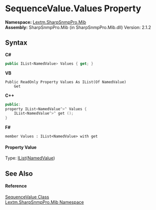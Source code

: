 # SequenceValue.Values Property 
 

**Namespace:**&nbsp;<a href="N_Lextm_SharpSnmpPro_Mib">Lextm.SharpSnmpPro.Mib</a><br />**Assembly:**&nbsp;SharpSnmpPro.Mib (in SharpSnmpPro.Mib.dll) Version: 2.1.2

## Syntax

**C#**<br />
``` C#
public IList<NamedValue> Values { get; }
```

**VB**<br />
``` VB
Public ReadOnly Property Values As IList(Of NamedValue)
	Get
```

**C++**<br />
``` C++
public:
property IList<NamedValue^>^ Values {
	IList<NamedValue^>^ get ();
}
```

**F#**<br />
``` F#
member Values : IList<NamedValue> with get

```


#### Property Value
Type: <a href="https://docs.microsoft.com/dotnet/api/system.collections.generic.ilist-1" target="_blank" rel="noopener noreferrer">IList</a>(<a href="T_Lextm_SharpSnmpPro_Mib_NamedValue">NamedValue</a>)

## See Also


#### Reference
<a href="T_Lextm_SharpSnmpPro_Mib_SequenceValue">SequenceValue Class</a><br /><a href="N_Lextm_SharpSnmpPro_Mib">Lextm.SharpSnmpPro.Mib Namespace</a><br />